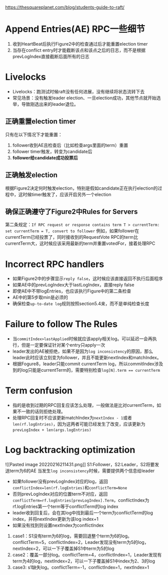 https://thesquareplanet.com/blog/students-guide-to-raft/
# Append Entries(AE) RPC一些细节
1. 收到HeartBeat后执行Figure2中的检查通过后才能重置election timer
2. 当存在conflict entry时才能截断该点和该点之后的日志，而不是根据prevLogIndex直接截断后面所有的日志
# Livelocks
- Livelocks：跑测试时候raft没有任何进展，没有继续将状态流转下去
- 常见场景：没有触发leader election、一旦election成功，其他节点就开始选举，导致刚选出来的leader退位。
## 正确重置election timer
只有在以下情况下才能重置：
1. follower收到AE且检查后（比如检查args里面的term）重置
2. follower timer触发，转变为candidate后
3. **follower给candidate成功投票后**
## 正确触发election
根据Figure2决定何时触发election，特别是假如candidate正在执行election的过程中，这时候timer触发了，应该开启另外一个election
## 确保正确遵守了Figure2中Rules for Servers
第二条规定：`If RPC request or response contains term T > currentTerm: set currentTerm = T, convert to follower`
例如，如果follower在currentTerm已经投票了，同时接收到的RequestVote RPC的term比currentTerm大，这时候应该采用最新的term并重置votedFor，接着处理RPC
# Incorrect RPC handlers
- 如果Figure2中的步骤显示`reply false`，这时候应该直接返回不执行后面程序
- 如果AE中的prevLogIndex大于lastLogIndex，直接reply false
- 即使AE中不带logEntries，也应该执行Figure中的第二条检查
- AE中的第5步取min是必须的
- 确保检查`up-to-date log`规则按照section5.4来，而不是单纯检查长度
# Failure to follow The Rules
- 当`commitIndex>lastApplied`时候就应该apply相关log。可以延迟一会再执行，但是一定要保证针对某个entry只apply一次
- leader发出的AE被拒绝，如果不是因为`log inconsistency`的原因，那么leader此时应该立刻变为follower，并且不能更新nextIndex和matchIndex。
- 根据Fogure8，leader只能commit currentTerm log，所以commitIndex涉及到的log只能是currentTerm的，需要特别检查`log[N].term == currentTerm`
# Term confusion
- 指的是收到过期的RPC回复应该怎么处理，一般做法是比对currentTerm，如果不一致的话则拒绝处理。
- 处理RPC回复时不应该更新matchIndex为`nextIndex - 1`或者`len(rf.logEntries)`，因为这两者可能已经发生了改变，应该更新为`prevLogIndex + len(args.logEntries)`
# Log backtracking optimization
![[Pasted image 20220216211431.png]]
S1:Follower，S2:Leader，S2将要发送term为6的AE
当发生`log inconsistency`时候，需要提供两个信息给leader
- 如果follower没有prevLogIndex对应的log，返回`conflictIndex=len(rf.logEntries)`和`conflictTerm=None`
- 否则prevLogIndex对应的位置term不对应，返回`conflictTerm=rf.logEntries[prevLogIndex].Term`，conflictIndex为rf.logEntries第一个term等于conflictTerm的log index
- leader收到回复后，会在其log中找到最后一个term为conflictTerm的log index，并将nextIndex更新为该log index+1
- 如果没有找到则设置nextIndex为conflictIndex
1. case1：S1没有term为6的log，需要回退整个term为6的log。conflictTerm=5，conflictIndex=2，Leader发现没有term为5的log，nextIndex=2，可以一下子覆盖掉S1中term为5的log
2. case2：覆盖一部分log。conflictTerm=4，conflictIndex=1，Leader发现有term为4的log，nextIndex=2，可以一下子覆盖掉S1中index为2、3的log
3. case3: s1缺失log。conflictTerm=-1，conflictIndex=1，nextIndex=1
